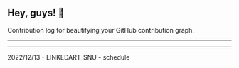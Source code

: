 ## Hey, guys! 👋

Contribution log for beautifying your GitHub contribution graph.

---



---

2022/12/13 - LINKEDART_SNU - schedule